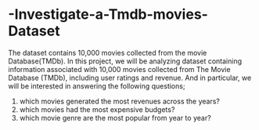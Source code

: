 # -Investigate-a-Tmdb-movies-Dataset
The dataset contains 10,000 movies collected from the movie Database(TMDb). In this project, we will be analyzing dataset containing information associated with 10,000 movies collected from The Movie Database (TMDb), including user ratings and revenue.
And in particular, we will be interested in answering the following questions;

1. which movies generated the most revenues across the years?
2. which movies had the most expensive budgets?
3. which movie genre are the most popular from year to year?

